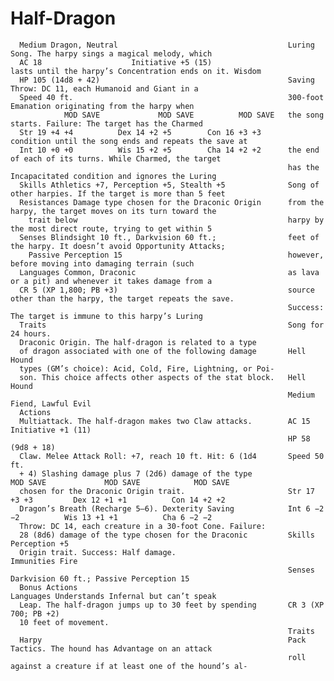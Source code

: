 # Half-Dragon

      Medium Dragon, Neutral                                      Luring Song. The harpy sings a magical melody, which
      AC 18                    Initiative +5 (15)                       lasts until the harpy’s Concentration ends on it. Wisdom
      HP 105 (14d8 + 42)                                          Saving Throw: DC 11, each Humanoid and Giant in a
      Speed 40 ft.                                                300-foot Emanation originating from the harpy when
                MOD SAVE             MOD SAVE          MOD SAVE   the song starts. Failure: The target has the Charmed
      Str 19 +4 +4          Dex 14 +2 +5        Con 16 +3 +3      condition until the song ends and repeats the save at
      Int 10 +0 +0          Wis 15 +2 +5        Cha 14 +2 +2      the end of each of its turns. While Charmed, the target
                                                                  has the Incapacitated condition and ignores the Luring
      Skills Athletics +7, Perception +5, Stealth +5              Song of other harpies. If the target is more than 5 feet
      Resistances Damage type chosen for the Draconic Origin      from the harpy, the target moves on its turn toward the
        trait below                                               harpy by the most direct route, trying to get within 5
      Senses Blindsight 10 ft., Darkvision 60 ft.;                feet of the harpy. It doesn’t avoid Opportunity Attacks;
        Passive Perception 15                                     however, before moving into damaging terrain (such
      Languages Common, Draconic                                  as lava or a pit) and whenever it takes damage from a
      CR 5 (XP 1,800; PB +3)                                      source other than the harpy, the target repeats the save.
                                                                  Success: The target is immune to this harpy’s Luring
      Traits                                                      Song for 24 hours.
      Draconic Origin. The half-dragon is related to a type
      of dragon associated with one of the following damage       Hell Hound
      types (GM’s choice): Acid, Cold, Fire, Lightning, or Poi-
      son. This choice affects other aspects of the stat block.   Hell Hound
                                                                  Medium Fiend, Lawful Evil
      Actions
      Multiattack. The half-dragon makes two Claw attacks.        AC 15                             Initiative +1 (11)
                                                                  HP 58 (9d8 + 18)
      Claw. Melee Attack Roll: +7, reach 10 ft. Hit: 6 (1d4       Speed 50 ft.
      + 4) Slashing damage plus 7 (2d6) damage of the type                  MOD SAVE             MOD SAVE            MOD SAVE
      chosen for the Draconic Origin trait.                       Str 17 +3 +3         Dex 12 +1 +1          Con 14 +2 +2
      Dragon’s Breath (Recharge 5–6). Dexterity Saving            Int 6 −2 −2          Wis 13 +1 +1          Cha 6 −2 −2
      Throw: DC 14, each creature in a 30-foot Cone. Failure:
      28 (8d6) damage of the type chosen for the Draconic         Skills Perception +5
      Origin trait. Success: Half damage.                         Immunities Fire
                                                                  Senses Darkvision 60 ft.; Passive Perception 15
      Bonus Actions                                               Languages Understands Infernal but can’t speak
      Leap. The half-dragon jumps up to 30 feet by spending       CR 3 (XP 700; PB +2)
      10 feet of movement.
                                                                  Traits
      Harpy                                                       Pack Tactics. The hound has Advantage on an attack
                                                                  roll against a creature if at least one of the hound’s al-
